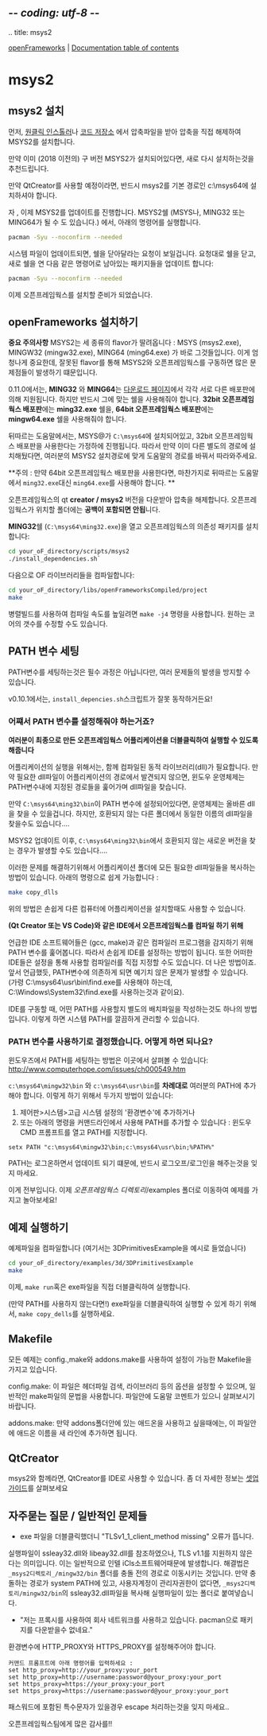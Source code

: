 ## -*- coding: utf-8 -*-
.. title: msys2

[openFrameworks](/) | [Documentation table of contents](table_of_contents.md)

msys2
=====

msys2 설치
----------------

먼저, [원클릭 인스톨러](https://msys2.github.io/)나 [코드 저장소](http://sourceforge.net/projects/msys2/files/Base/x86_64/)
에서 압축파일을 받아 압축을 직접 해제하여 MSYS2를 설치합니다.

만약 이미 (2018 이전의) 구 버전 MSYS2가 설치되어있다면, 새로 다시 설치하는것을 추천드립니다.

만약 QtCreator를 사용할 예정이라면, 반드시 msys2를 기본 경로인 c:\msys64에 설치하셔야 합니다.

자 , 이제 MSYS2를 업데이트를 진행합니다.
MSYS2쉘 (MSYS나, MING32 또는 MING64가 될 수 도 있습니다.) 에서, 아래의 명령어를 실행합니다.

```sh
pacman -Syu --noconfirm --needed
```

시스템 파일이 업데이트되면, 쉘을 닫아달라는 요청이 보일겁니다.
요청대로 쉘을 닫고, 새로 쉘을 연 다음 같은 명령어로 남아있는 패키지들을 업데이트 합니다:

```sh
pacman -Syu --noconfirm --needed
```

이제 오픈프레임웍스를 설치할 준비가 되었습니다.


openFrameworks 설치하기
-------------------------

**중요 주의사항**
MSYS2는 세 종류의 flavor가 딸려옵니다 : MSYS (msys2.exe), MINGW32 (mingw32.exe), MING64 (ming64.exe) 가 바로 그것들입니다. 이게 엄청나게 중요한데, 잘못된 flavor를 통해 MSYS2와 오픈프레임웍스를 구동하면 많은 문제점들이 발생하기 떄문입니다.

0.11.0에서는, **MING32** 와 **MING64**는 [다운로드 페이지](https://openframeworks.cc/download)에서 각각 서로 다른 배포판에 의해 지원됩니다.
하지만 반드시 그에 맞는 쉘을 사용해줘야 합니다. **32bit 오픈프레임웍스 배포판**에는 **ming32.exe** 쉘을, **64bit 오픈프레임웍스 배포판**에는 **mingw64.exe** 쉘을 사용해줘야 합니다.

뒤따르는 도움말에서는, MSYS@가 `C:\msys64`에 설치되어있고, 32bit 오픈프레임웍스 배포판을 사용한다는 가정하에 진행됩니다.
따라서 만약 이미 다른 별도의 경로에 설치해뒀다면, 여러분의 MSYS2 설치경로에 맞게 도움말의 경로를 바꿔서 따라와주세요.

**주의 : 만약 64bit 오픈프레임웍스 배포판을 사용한다면, 마찬가지로 뒤따르는 도움말에서  `ming32.exe`대신 `ming64.exe`를 사용해야 합니다. **

오픈프레임웍스의 qt **creator / msys2** 버전을 다운받아 압축을 해제합니다.
오픈프레임웍스가 위치할 폴더에는 **공백이 포함되면 안됩**니다.

**MING32**쉘 (`C:\msys64\ming32.exe`)을 열고 오픈프레임웍스의 의존성 패키지를 설치합니다:

```sh
cd your_oF_directory/scripts/msys2
./install_dependencies.sh`
```

다음으로 OF 라이브러리들을 컴파일합니다:

```sh
cd your_oF_directory/libs/openFrameworksCompiled/project
make
```

병렬빌드를 사용하여 컴파일 속도를 높일려면 `make -j4` 명령을 사용합니다. 원하는 코어의 갯수를 수정할 수도 있습니다.


PATH 변수 세팅
-------------------------

PATH변수를 세팅하는것은 필수 과정은 아닙니다만, 여러 문제들의 발생을 방지할 수 있습니다.

v0.10.1에서는, `install_depencies.sh`스크립트가 잘못 동작하거든요!

### 어쨰서 PATH 변수를 설정해줘야 하는거죠?

__여러분이 최종으로 만든 오픈프레임웍스 어플리케이션을 더블클릭하여 실행할 수 있도록 해줍니다__

어플리케이션의 실행을 위해서는, 함께 컴파일된 동적 라이브러리(dll)가 필요합니다.
만약 필요한 dll파일이 어플리케이션의 경로에서 발견되지 않으면, 윈도우 운영체제는 PATH변수내에 지정된 경로들을 훑어가며 dll파일을 찾습니다.

만약 `C:\msys64\ming32\bin`이 PATH 변수에 설정되어있다면, 운영체제는 올바른 dll을 찾을 수 있을겁니다. 하지만, 호환되지 않는 다른 폴더에서 동일한 이름의 dll파일을 찾을수도 있습니다.... 

MSYS2 업데이트 이후, `C:\msys64\ming32\bin`에서 호환되지 않는 새로운 버전을 찾는 경우가 발생할 수도 있습니다....

이러한 문제를 해결하기위해서 어플리케이션 폴더에 모든 필요한 dll파일들을 복사하는 방법이 있습니다.
아래의 명령으로 쉽게 가능합니다 :

```sh
make copy_dlls
```

위의 방법은 손쉽게 다른 컴퓨터에 어플리케이션을 설치할때도 사용할 수 있습니다.


__(Qt Creator 또는 VS Code)와 같은 IDE에서 오픈프레임웍스를 컴파일 하기 위해__

언급한 IDE 소프트웨어들은 (gcc, make)과 같은 컴파일러 프로그램을 감지하기 위해 PATH 변수를 훑어봅니다.
따라서 손쉽게 IDE를 설정하는 방법이 됩니다.
또한 어떠한 IDE들은 설정을 통해 사용할 컴파일러를 직접 지정할 수도 있습니다. 더 나은 방법이죠.
앞서 언급했듯, PATH변수에 의존하게 되면 예기치 않은 문제가 발생할 수 있습니다. (가령 C:\msys64\usr\bin\find.exe를 사용해야 하는데, C:\Windows\System32\find.exe를 사용하는것과 같이요).

IDE를 구동할 때, 어떤 PATH를 사용할지 별도의 배치파일을 작성하는것도 하나의 방법입니다. 이렇게 하면 시스템 PATH를 깔끔하게 관리할 수 있습니다.

### PATH 변수를 사용하기로 결정했습니다. 어떻게 하면 되나요?

윈도우즈에서 PATH를 세팅하는 방법은 이곳에서 살펴볼 수 있습니다: http://www.computerhope.com/issues/ch000549.htm

`c:\msys64\mingw32\bin` 와 `c:\msys64\usr\bin`를 **차례대로** 여러분의 PATH에 추가해야 합니다. 이렇게 하기 위해서 두가지 방법이 있습니다:

1. 제어판>시스템>고급 시스템 설정의  '환경변수'에 추가하거나
2. 또는 아래의 명령을 커맨드라인에서 사용해 PATH를 추가할 수 있습니다 : 윈도우 CMD 프롬프트를 열고 PATH를 지정합니다. 

```
setx PATH "c:\msys64\mingw32\bin;c:\msys64\usr\bin;%PATH%"
```

PATH는 로그온하면서 업데이트 되기 떄문에, 반드시 로그오프/로그인을 해주는것을 잊지 마세요.

이게 전부입니다. 이제 _오픈프레임웍스 디렉토리_/examples 폴더로 이동하여 예제를 가지고 놀아보세요!

예제 실행하기
----------------
예제파일을 컴파일합니다 (여기서는 3DPrimitivesExample을 예시로 들었습니다)

```sh
cd your_oF_directory/examples/3d/3DPrimitivesExample
make
```

이제, `make run`혹은 exe파일을 직접 더블클릭하여 실행합니다.

(만약 PATH를 사용하지 않는다면!) exe파일을 더블클릭하여 실행할 수 있게 하기 위해서, `make copy_dells`를 실행하세요.

Makefile
--------

모든 예제는 config.,make와 addons.make를 사용하여 설정이 가능한 Makefile을 가지고 있습니다.

config.make: 이 파일은 헤더파일 검색, 라이브러리 등의 옵션을 설정할 수 있으며, 일반적인 make파일의 문법을 사용합니다. 
파일안에 도움말 코멘트가 있으니 살펴보시기 바랍니다.

addons.make: 만약 addons폴더안에 있는 애드온을 사용하고 싶을때에는, 이 파일안에 애드온 이름을 새 라인에 추가하면 됩니다.

QtCreator
---------

msys2와 함께라면, QtCreator를 IDE로 사용할 수 있습니다. 좀 더 자세한 정보는 [셋업가이드](../qtcreator)를 살펴보세요

자주묻는 질문 / 일반적인 문제들
--------------------- 
- exe 파일을 더블클릭했더니 "TLSv1_1_client_method missing" 오류가 뜹니다.

실행파일이 ssleay32.dll와 libeay32.dll를 참조하였으나, TLS v1.1를 지원하지 않은 다는 의미입니다. 이는 일반적으로 인텔 iCls소프트웨어때문에 발생합니다. 해결법은 `_msys2디렉토리_/mingw32/bin` 폴더를 충돌 전의 경로로 이동시키는 것입니다. 만약 충돌하는 경로가 system PATH에 있고, 사용자계정이 관리자권한이 없다면, `_msys2디렉토리/mingw32/bin`의 ssleay32.dll파일을 복사해 실행파일이 있는 폴더로 붙여넣습니다.

- "저는 프록시를 사용하여 회사 네트워크를 사용하고 있습니다. pacman으로 패키지를 다운받을수 없네요."

환경변수에 HTTP_PROXY와 HTTPS_PROXY를 설정해주어야 합니다.

    커맨드 프롬프트에 아래 명령어를 입력하세요 :    
    set http_proxy=http://your_proxy:your_port
    set http_proxy=http://username:password@your_proxy:your_port
    set https_proxy=https://your_proxy:your_port
    set https_proxy=https://username:password@your_proxy:your_port

패스워드에 포함된 특수문자가 있을경우 escape 처리하는것을 잊지 마세요..

 
오픈프레임웍스팀에게 많은 감사를!!

